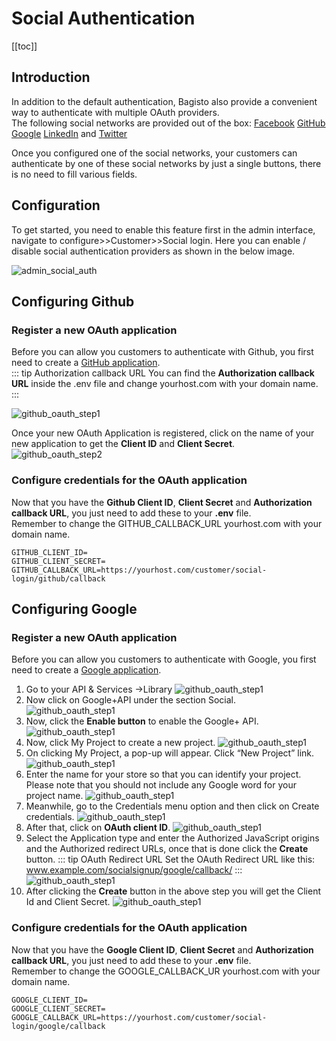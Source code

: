 # Social Authentication

[[toc]]

## Introduction
In addition to the default authentication, Bagisto also provide a convenient way to authenticate with multiple OAuth providers.  
The following social networks are provided out of the box: [Facebook](https://facebook.com) [GitHub](https://github.com) [Google](https://google.com) [LinkedIn](https://linkedin.com) and [Twitter](https://twitter.com)

Once you configured one of the social networks, your customers can authenticate by one of these social networks by just a single buttons, there is no need to fill various fields.

## Configuration
To get started, you need to enable this feature first in the admin interface, navigate to configure>>Customer>>Social login.
Here you can enable / disable social authentication providers as shown in the below image.

![admin_social_auth](../../assets/1.x/images/user-guide/social/admin_social_auth.png)

## Configuring Github

### Register a new OAuth application
Before you can allow you customers to authenticate with Github, you first need to create a [GitHub application](https://github.com/settings/applications/new).  
::: tip Authorization callback URL
You can find the **Authorization callback URL** inside the .env file and change yourhost.com with your domain name.
:::

![github_oauth_step1](../../assets/1.x/images/user-guide/social/github-OAuth-step1.png)  

Once your new OAuth Application is registered, click on the name of your new application to get the **Client ID** and **Client Secret**.
![github_oauth_step2](../../assets/1.x/images/user-guide/social/github-OAuth-step3.png)

### Configure credentials for the OAuth application
Now that you have the **Github Client ID**, **Client Secret** and **Authorization callback URL**, you just need to add these to your **.env** file.  
Remember to change the GITHUB_CALLBACK_URL yourhost.com with your domain name.

```
GITHUB_CLIENT_ID=
GITHUB_CLIENT_SECRET=
GITHUB_CALLBACK_URL=https://yourhost.com/customer/social-login/github/callback
```

## Configuring Google

### Register a new OAuth application
Before you can allow you customers to authenticate with Google, you first need to create a [Google application](https://console.developers.google.com/project).
1. Go to your API & Services ->Library
![github_oauth_step1](../../assets/1.x/images/user-guide/social/google-OAuth-step1.png)
2. Now click on Google+API under the section Social.
![github_oauth_step1](../../assets/1.x/images/user-guide/social/google-OAuth-step2.png)
3. Now, click the **Enable button** to enable the Google+ API.
![github_oauth_step1](../../assets/1.x/images/user-guide/social/google-OAuth-step3.png)
4. Now, click My Project to create a new project.
![github_oauth_step1](../../assets/1.x/images/user-guide/social/google-OAuth-step4.png)
5. On clicking My Project, a pop-up will appear. Click “New Project” link.
![github_oauth_step1](../../assets/1.x/images/user-guide/social/google-OAuth-step5.png)
6. Enter the name for your store so that you can identify your project. Please note that you should not include any Google word for your project name.
![github_oauth_step1](../../assets/1.x/images/user-guide/social/google-OAuth-step6.png)
7. Meanwhile, go to the Credentials menu option and then click on Create credentials.
![github_oauth_step1](../../assets/1.x/images/user-guide/social/google-OAuth-step7.png)
8. After that, click on **OAuth client ID**.
![github_oauth_step1](../../assets/1.x/images/user-guide/social/google-OAuth-step8.png)
9. Select the Application type and enter the Authorized JavaScript origins and the Authorized redirect URLs, once that is done click the **Create** button.
::: tip OAuth Redirect URL
Set the OAuth Redirect URL like this: www.example.com/socialsignup/google/callback/
::: 
![github_oauth_step1](../../assets/1.x/images/user-guide/social/google-OAuth-step9.png)
10. After clicking the **Create** button in the above step you will get the Client Id and Client Secret.
![github_oauth_step1](../../assets/1.x/images/user-guide/social/google-OAuth-step10.png)

### Configure credentials for the OAuth application
Now that you have the **Google Client ID**, **Client Secret** and **Authorization callback URL**, you just need to add these to your **.env** file.  
Remember to change the GOOGLE_CALLBACK_UR yourhost.com with your domain name.

```
GOOGLE_CLIENT_ID=
GOOGLE_CLIENT_SECRET=
GOOGLE_CALLBACK_URL=https://yourhost.com/customer/social-login/google/callback
```